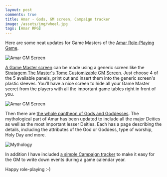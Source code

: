 ```yaml
---
layout: post
comments: true
title: Amar - Gods, GM screen, Campaign tracker
image: /assets/img/wheel.jpg
tags: [Amar RPG]
---
```


Here are some neat updates for Game Masters of the [Amar Role-Playing Game](http://d6gaming.org).

![Amar GM Screen](https://isene.org/assets/posts/amar-gm-screen.png)

[A Game Master screen](http://d6gaming.org/index.php/GM%27s_Screen) can be made using a generic screen like the [Stratagem The Master's Tome Customizable GM Screen](https://www.amazon.com/Stratagem-Masters-4-Panel-Customizable-Inserts/dp/B06WLQP1SB). Just choose 4 of the 5 available panels, print out and insert them into the generic screen's plastic sleeves. You'll have a nice screen to hide all your Game Master secret from the players with all the important game tables right in front of you.

![Amar GM Screen](https://isene.org/assets/img/wheel.jpg)

Then there are [the whole pantheon of Gods and Goddesses](http://d6gaming.org/index.php/Mythology#Overview_of_the_Gods_and_their_Worshipping). The mythological part of Amar has been updated to include all the major Deities as well as the most important lesser Deities. Each has a page describing the details, including the attributes of the God or Goddess, type of worship, Holy Day and more.

![Mythology](https://isene.org/assets/posts/gods.png)

In addition I have included [a simple Campaign tracker](http://d6gaming.org/index.php/Campaign_tracker) to make it easy for the GM to write down events during a game calendar year.

Happy role-playing :-)
